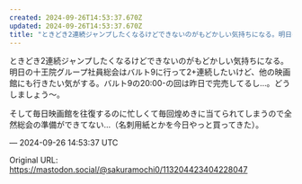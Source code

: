 ```yaml
---
created: 2024-09-26T14:53:37.670Z
updated: 2024-09-26T14:53:37.670Z
title: "ときどき2連続ジャンプしたくなるけどできないのがもどかしい気持ちになる。明日の十王院グループ社員総会はバルト9に行って2+連続したいけど、他の映画館にも行きたい[...]"
---
```


<p>ときどき2連続ジャンプしたくなるけどできないのがもどかしい気持ちになる。明日の十王院グループ社員総会はバルト9に行って2+連続したいけど、他の映画館にも行きたい気がする。バルト9の20:00-の回は昨日で完売してるし…。どうしましょう〜。</p><p>そして毎日映画館を往復するのに忙しくて毎回煌めきに当てられてしまうので全然総会の準備ができてない…（名刺用紙とかを今日やっと買ってきた）。</p>

&mdash; 2024-09-26 14:53:37 UTC

Original URL: https://mastodon.social/@sakuramochi0/113204423404228047
